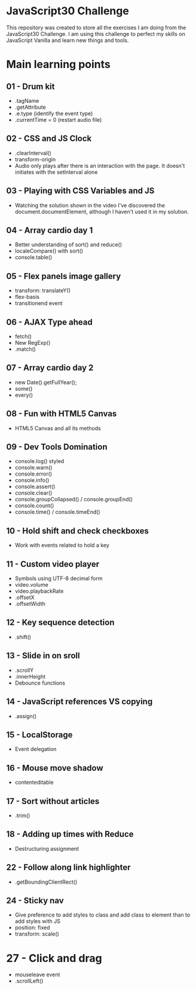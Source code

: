 # JavaScript30 Challenge

This repository was created to store all the exercises I am doing from the JavaScript30 Challenge. I am using this challenge to perfect my skills on JavaScript Vanilla and learn new things and tools.

# Main learning points

## 01 - Drum kit
- .tagName
- .getAttribute
- .e.type (identify the event type)
- .currentTime = 0 (restart audio file)

## 02 - CSS and JS Clock
- .clearInterval()
- transform-origin
- Audio only plays after there is an interaction with the page. It doesn't initiates with the setInterval alone

## 03 - Playing with CSS Variables and JS
- Watching the solution shown in the video I've discovered the document.documentElement, although I haven't used it in my solution.

## 04 - Array cardio day 1
- Better understanding of sort() and reduce()
- localeCompare() with sort()
- console.table()

## 05 - Flex panels image gallery
- transform: translateY()
- flex-basis
- transitionend event

## 06 - AJAX Type ahead
- fetch()
- New RegExp()
- .match()

## 07 - Array cardio day 2
- new Date().getFullYear();
- some()
- every()

## 08 - Fun with HTML5 Canvas
- HTML5 Canvas and all its methods

## 09 - Dev Tools Domination
- console.log() styled
- console.warn()
- console.error()
- console.info()
- console.assert()
- console.clear()
- console.groupCollapsed() / console.groupEnd()
- console.count()
- console.time() / console.timeEnd()

## 10 - Hold shift and check checkboxes
- Work with events related to hold a key

## 11 - Custom video player
- Symbols using UTF-8 decimal form
- video.volume
- video.playbackRate
- .offsetX
- .offsetWidth

## 12 - Key sequence detection
- .shift()

## 13 - Slide in on sroll
- .scrollY
- .innerHeight
- Debounce functions

## 14 - JavaScript references VS copying
- .assign()

## 15 - LocalStorage
- Event delegation

## 16 - Mouse move shadow
- contenteditable

## 17 - Sort without articles
- .trim()

## 18 - Adding up times with Reduce
- Destructuring assignment

## 22 - Follow along link highlighter
- .getBoundingClientRect()

## 24 - Sticky nav
- Give preference to add styles to class and add class to element than to add styles with JS
- position: fixed
- transform: scale()

# 27 - Click and drag
- mouseleave event
- .scrollLeft()

